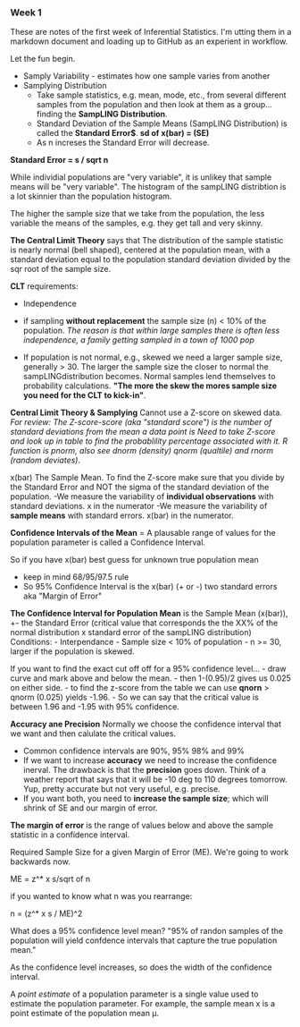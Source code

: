 ### Week 1

These are notes of the first week of Inferential Statistics.  I'm utting them in a markdown document and loading up to GitHub as an experient in workflow.

Let the fun begin.

- Samply Variability - estimates how one sample varies from another
- Samplying Distribution
    + Take sample statistics, e.g. mean, mode, etc., from several different samples from the population and then look at them as a group... finding the **SampLING Distribution**. 
    + Standard Deviation of the Sample Means (SampLING Distribution) is called the **Standard Error$**.  **sd of x(bar) = (SE)**
    + As n increses the Standard Error will decrease.

**Standard Error  = s / sqrt n**

While individial populations are "very variable", it is unlikey that sample means will be "very variable".  The histogram of the sampLING distribtion is a lot skinnier than the population histogram.

The higher the sample size that we take from the population, the less variable the means of the samples, e.g. they get tall and very skinny.

**The Central Limit Theory** says that The distribution of the sample statistic is nearly normal (bell shaped), centered at the population mean, with a standard deviation equal to the population standard deviation divided by the sqr root of the sample size.

**CLT** requirements:
- Independence

- if sampling **without replacement** the sample size (n) < 10% of the population.  *The reason is that within large samples there is often less independence, a family getting sampled in a town of 1000 pop*

- If population is not normal, e.g., skewed we need a larger sample size, generally > 30.  The larger the sample size the closer to normal the sampLINGdistribution becomes.  Normal samples lend themselves to probability calculations.  **"The more the skew the mores sample size you need for the CLT to kick-in"**.

**Central Limit Theory & Samplying**
Cannot use a Z-score on skewed data.
    *For review: The Z-score-score (aka "standard score") is the number of standard deviations from the mean a data point is*
        *Need to take Z-score and look up in table to find the probablility percentage associated with it.*  *R function is pnorm, also see dnorm (density) qnorm (qualtile) and rnorm (random deviates)*.

x(bar) The Sample Mean.
To find the Z-score make sure that you divide by the Standard Error and NOT the sigma of the standard deviation of the population.
    -We measure the variability of **individual observations** with standard deviations. x in the numerator
    -We measure the variability of **sample means** with standard errors. x(bar) in the numerator.

**Confidence Intervals of the Mean**
 = A plausable range of values for the population parameter is called a Confidence Interval.

 So if you have x(bar) best guess for unknown true population mean
 - keep in mind 68/95/97.5 rule
 - So 95% Confidence Interval is the x(bar) (+ or -) two standard errors aka "Margin of Error"

 **The Confidence Interval for Population Mean** is the Sample Mean (x(bar)), +- the Standard Error  (critical value that corresponds the the XX% of the normal distribution x standard error of the sampLING distribution)
    Conditions:
        - Interpendance
        - Sample size < 10% of population
        - n >= 30, larger if the population is skewed.

If you want to find the exact cut off off for a 95% confidence level...
    - draw curve and mark above and below the mean.
    - then 1-(0.95)/2 gives us 0.025 on either side.
    - to find the z-score from the table we can use **qnorn**
        > qnorm (0.025)  yields -1.96.
    - So we can say that the critical value is between 1.96 and -1.95 with 95% confidence.

   **Accuracy ane Precision**
   Normally we choose the confidence interval that we want and then calulate the critical values.
   - Common confidence intervals are 90%, 95% 98% and 99%
   - If we want to increase **accuracy** we need to increase the confidence inerval.  The drawback is that the **precision** goes down.  Think of a weather report that says that it will be -10 deg to 110 degrees tomorrow.  Yup, pretty accurate but not very useful, e.g. precise.
   - If you want both, you need to **increase the sample size**; which will shrink of SE and our margin of error.

**The margin of error** is the range of values below and above the sample statistic in a confidence interval.

Required Sample Size for a given Margin of Error (ME).  We're going to work backwards now.

ME = z^*  x  s/sqrt of n

if you wanted to know what n was you rearrange:

n = (z^* x s / ME)^2

What does a 95% confidence level mean?
    "95% of randon samples of the population will yield confdence intervals that capture the true population mean."

As the confidence level increases, so does the width of the confidence interval.

A *point estimate* of a population parameter is a single value used to estimate the population parameter. For example, the sample mean x is a point estimate of the population mean μ.











    



